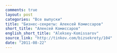 ```yaml
---
comments: true
layout: post
categories: "Все выпуски"
title: "Бизнес-секреты: Алексей Комиссаров"
short_title: "Алексей Комиссаров"
english_short_title: "Aleksey-Komissarov"
source_link: "http://tinkov.com/bizsekrety/104"
date: "2011-08-22"
---
```

